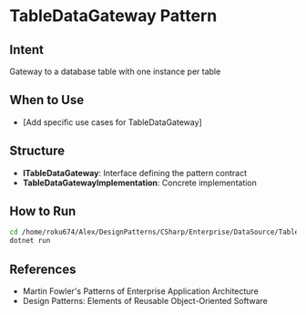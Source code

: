 # TableDataGateway Pattern

## Intent
Gateway to a database table with one instance per table

## When to Use
- [Add specific use cases for TableDataGateway]

## Structure
- **ITableDataGateway**: Interface defining the pattern contract
- **TableDataGatewayImplementation**: Concrete implementation

## How to Run
```bash
cd /home/roku674/Alex/DesignPatterns/CSharp/Enterprise/DataSource/TableDataGateway
dotnet run
```

## References
- Martin Fowler's Patterns of Enterprise Application Architecture
- Design Patterns: Elements of Reusable Object-Oriented Software
